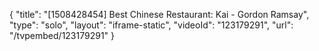{
    "title": "[1508428454] Best Chinese Restaurant: Kai - Gordon Ramsay",
    "type": "solo",
    "layout": "iframe-static",
    "videoId": "123179291",
    "url": "\/tvpembed\/123179291"
}